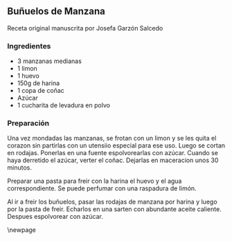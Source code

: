 ## Buñuelos de Manzana

Receta original manuscrita por Josefa Garzón Salcedo

### Ingredientes

- 3 manzanas medianas
- 1 limon
- 1 huevo
- 150g de harina
- 1 copa de coñac
- Azúcar
- 1 cucharita de levadura en polvo

### Preparación

Una vez mondadas las manzanas,
se frotan con un limon y se les quita el corazon sin partirlas con un utensiio especial para ese uso.
Luego se cortan en rodajas.
Ponerlas en una fuente espolvorearlas con azúcar.
Cuando se haya derretido el azúcar, verter el coñac.
Dejarlas en maceracion unos 30 minutos.

Preparar una pasta para freir con la harina el huevo y el agua correspondiente.
Se puede perfumar con una raspadura de limón.

Al ir a freir los buñuelos, pasar las rodajas de manzana por harina y luego por la pasta de freir.
Echarlos en una sarten con abundante aceite caliente.
Despues espolvorear con azúcar.


\newpage


